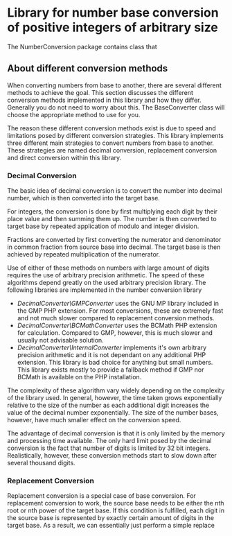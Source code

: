 # Library for number base conversion of positive integers of arbitrary size #

The NumberConversion package contains class that

## About different conversion methods ##

When converting numbers from base to another, there are several different
methods to achieve the goal. This section discusses the different conversion
methods implemented in this library and how they differ. Generally you do not
need to worry about this. The BaseConverter class will choose the appropriate
method to use for you.

The reason these different conversion methods exist is due to speed and
limitations posed by different conversion strategies. This library implements
three different main strategies to convert numbers from base to another. These
strategies are named decimal conversion, replacement conversion and direct
conversion within this library.

### Decimal Conversion ###

The basic idea of decimal conversion is to convert the number into decimal
number, which is then converted into the target base.

For integers, the conversion is done by first multiplying each digit by
their place value and then summing them up. The number is then converted to
target base by repeated application of modulo and integer division.

Fractions are converted by first converting the numerator and denominator in
common fraction from source base into decimal. The target base is then achieved
by repeated multiplication of the numerator.

Use of either of these methods on numbers with large amount of digits requires
the use of arbitrary precision arithmetic. The speed of these algorithms depend
greatly on the used arbitrary precision library. The following libraries are
implemented in the number conversion library

- *DecimalConverter\GMPConverter* uses the GNU MP library included in the GMP
  PHP extension. For most conversions, these are extremely fast and not much
  slower compared to replacement conversion methods.
- *DecimalConverter\BCMathConverter* uses the BCMath PHP extension for
  calculation. Compared to GMP, however, this is much slower and usually not
  advisable solution.
- *DecimalConverter\InternalConverter* implements it's own arbitrary precision
  arithmetic and it is not dependant on any additional PHP extension. This
  library is bad choice for anything but small numbers. This library exists
  mostly to provide a fallback method if GMP nor BCMath is available on the PHP
  installation.

The complexity of these algorithm vary widely depending on the complexity of the
library used. In general, however, the time taken grows exponentially relative
to the size of the number as each additional digit increases the value of the
decimal number exponentially. The size of the number bases, however, have much
smaller effect on the conversion speed.

The advantage of decimal conversion is that it is only limited by the memory and
processing time available. The only hard limit posed by the decimal conversion
is the fact that number of digits is limited by 32 bit integers. Realistically,
however, these conversion methods start to slow down after several thousand
digits.

### Replacement Conversion ###

Replacement conversion is a special case of base conversion. For replacement
conversion to work, the source base needs to be either the nth root or nth
power of the target base. If this condition is fulfilled, each digit in the
source base is represented by exactly certain amount of digits in the target
base. As a result, we can essentially just perform a simple replace
